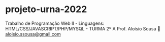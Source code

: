 # projeto-urna-2022
Trabalho de Programação Web II - Linguagens: HTML/CSS/JAVASCRIPT/PHP/MYSQL - TURMA 2º A 
Prof. Aloísio Sousa
:e-mail: aloisio.ssousa@gmail.com

